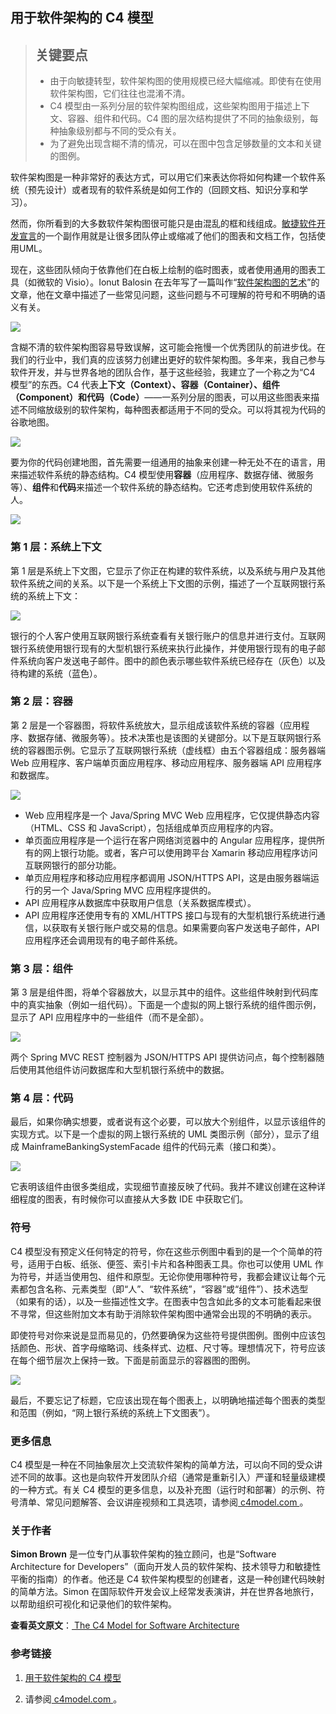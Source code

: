 ## 用于软件架构的 C4 模型

> ## 关键要点
>
> - 由于向敏捷转型，软件架构图的使用规模已经大幅缩减。即使有在使用软件架构图，它们往往也混淆不清。
> - C4 模型由一系列分层的软件架构图组成，这些架构图用于描述上下文、容器、组件和代码。C4 图的层次结构提供了不同的抽象级别，每种抽象级别都与不同的受众有关。
> - 为了避免出现含糊不清的情况，可以在图中包含足够数量的文本和关键的图例。



软件架构图是一种非常好的表达方式，可以用它们来表达你将如何构建一个软件系统（预先设计）或者现有的软件系统是如何工作的（回顾文档、知识分享和学习）。

然而，你所看到的大多数软件架构图很可能只是由混乱的框和线组成。[敏捷软件开发宣言](http://agilemanifesto.org/)的一个副作用就是让很多团队停止或缩减了他们的图表和文档工作，包括使用UML。



现在，这些团队倾向于依靠他们在白板上绘制的临时图表，或者使用通用的图表工具（如微软的 Visio）。Ionut Balosin 在去年写了一篇叫作“[软件架构图的艺术](http://www.infoq.com/cn/articles/crafting-architectural-diagrams)”的文章，他在文章中描述了一些常见问题，这些问题与不可理解的符号和不明确的语义有关。

![](https://static001.infoq.cn/resource/image/c7/0b/c77b430c1243a7c83a485b228222140b.jpg)

含糊不清的软件架构图容易导致误解，这可能会拖慢一个优秀团队的前进步伐。在我们的行业中，我们真的应该努力创建出更好的软件架构图。多年来，我自己参与软件开发，并与世界各地的团队合作，基于这些经验，我建立了一个称之为“C4 模型”的东西。C4 代表**上下文（Context）、容器（Container）、组件（Component）**和**代码（Code）**——一系列分层的图表，可以用这些图表来描述不同缩放级别的软件架构，每种图表都适用于不同的受众。可以将其视为代码的谷歌地图。

![](https://s3.amazonaws.com/infoq.content.live.0/articles/C4-architecture-model/zh/resources/1252-1530372963464.jpg)



要为你的代码创建地图，首先需要一组通用的抽象来创建一种无处不在的语言，用来描述软件系统的静态结构。C4 模型使用**容器**（应用程序、数据存储、微服务等）、**组件**和**代码**来描述一个软件系统的静态结构。它还考虑到使用软件系统的人。

![](https://static001.infoq.cn/resource/image/cd/d4/cddcb6fe112e169d679be355d6fb31d4.jpg)





### 第 1 层：系统上下文

第 1 层是系统上下文图，它显示了你正在构建的软件系统，以及系统与用户及其他软件系统之间的关系。以下是一个系统上下文图的示例，描述了一个互联网银行系统的系统上下文：

![](https://s3.amazonaws.com/infoq.content.live.0/articles/C4-architecture-model/zh/resources/794-1530372964263.jpg)

银行的个人客户使用互联网银行系统查看有关银行账户的信息并进行支付。互联网银行系统使用银行现有的大型机银行系统来执行此操作，并使用银行现有的电子邮件系统向客户发送电子邮件。图中的颜色表示哪些软件系统已经存在（灰色）以及待构建的系统（蓝色）。

### 第 2 层：容器

第 2  层是一个容器图，将软件系统放大，显示组成该软件系统的容器（应用程序、数据存储、微服务等）。技术决策也是该图的关键部分。以下是互联网银行系统的容器图示例。它显示了互联网银行系统（虚线框）由五个容器组成：服务器端  Web 应用程序、客户端单页面应用程序、移动应用程序、服务器端 API 应用程序和数据库。

![](https://s3.amazonaws.com/infoq.content.live.0/articles/C4-architecture-model/zh/resources/655-1530372962909.jpg)

- Web 应用程序是一个 Java/Spring MVC Web 应用程序，它仅提供静态内容（HTML、CSS 和 
  JavaScript），包括组成单页应用程序的内容。
- 单页面应用程序是一个运行在客户网络浏览器中的 Angular 应用程序，提供所有的网上银行功能。或者，客户可以使用跨平台 Xamarin 移动应用程序访问互联网银行的部分功能。
- 单页应用程序和移动应用程序都调用 JSON/HTTPS API，这是由服务器端运行的另一个 Java/Spring MVC 应用程序提供的。
- API 应用程序从数据库中获取用户信息（关系数据库模式）。
- API 应用程序还使用专有的 XML/HTTPS 接口与现有的大型机银行系统进行通信，以获取有关银行账户或交易的信息。如果需要向客户发送电子邮件，API 应用程序还会调用现有的电子邮件系统。



### 第 3 层：组件

第 3 层是组件图，将单个容器放大，以显示其中的组件。这些组件映射到代码库中的真实抽象（例如一组代码）。下面是一个虚拟的网上银行系统的组件图示例，显示了 API 应用程序中的一些组件（而不是全部）。

![](https://s3.amazonaws.com/infoq.content.live.0/articles/C4-architecture-model/zh/resources/586-1530372962488.jpg)

两个 Spring MVC REST 控制器为 JSON/HTTPS API 提供访问点，每个控制器随后使用其他组件访问数据库和大型机银行系统中的数据。

### 第 4 层：代码

最后，如果你确实想要，或者说有这个必要，可以放大个别组件，以显示该组件的实现方式。以下是一个虚拟的网上银行系统的 UML 类图示例（部分），显示了组成 MainframeBankingSystemFacade 组件的代码元素（接口和类）。

![](https://s3.amazonaws.com/infoq.content.live.0/articles/C4-architecture-model/zh/resources/637-1530372963966.jpg)

它表明该组件由很多类组成，实现细节直接反映了代码。我并不建议创建在这种详细程度的图表，有时候你可以直接从大多数 IDE 中获取它们。

### 符号

C4 模型没有预定义任何特定的符号，你在这些示例图中看到的是一个个简单的符号，适用于白板、纸张、便签、索引卡片和各种图表工具。你也可以使用  UML  作为符号，并适当使用包、组件和原型。无论你使用哪种符号，我都会建议让每个元素都包含名称、元素类型（即“人”、“软件系统”，“容器”或“组件”）、技术选型（如果有的话），以及一些描述性文字。在图表中包含如此多的文本可能看起来很不寻常，但这些附加文本有助于消除软件架构图中通常会出现的不明确的表示。

即使符号对你来说是显而易见的，仍然要确保为这些符号提供图例。图例中应该包括颜色、形状、首字母缩略词、线条样式、边框、尺寸等。理想情况下，符号应该在每个细节层次上保持一致。下面是前面显示的容器图的图例。

![](https://s3.amazonaws.com/infoq.content.live.0/articles/C4-architecture-model/zh/resources/508-1530372963198.jpg)



最后，不要忘记了标题，它应该出现在每个图表上，以明确地描述每个图表的类型和范围（例如，“网上银行系统的系统上下文图表”）。

### 更多信息

C4  模型是一种在不同抽象层次上交流软件架构的简单方法，可以向不同的受众讲述不同的故事。这也是向软件开发团队介绍（通常是重新引入）严谨和轻量级建模的一种方式。有关  C4 模型的更多信息，以及补充图（运行时和部署）的示例、符号清单、常见问题解答、会议讲座视频和工具选项，请参阅[ c4model.com ](http://c4model.com/)。

### 关于作者

**Simon Brown** 是一位专门从事软件架构的独立顾问，也是“Software  Architecture for Developers”（面向开发人员的软件架构、技术领导力和敏捷性平衡的指南）的作者。他还是 C4  软件架构模型的创建者，这是一种创建代码映射的简单方法。Simon  在国际软件开发会议上经常发表演讲，并在世界各地旅行，以帮助组织可视化和记录他们的软件架构。

**查看英文原文**：[ The C4 Model for Software Architecture ](https://www.infoq.com/articles/C4-architecture-model)



### 参考链接

1. [用于软件架构的 C4 模型](https://www.infoq.cn/article/C4-architecture-model)

2. 请参阅[ c4model.com ](http://c4model.com/)。

   



